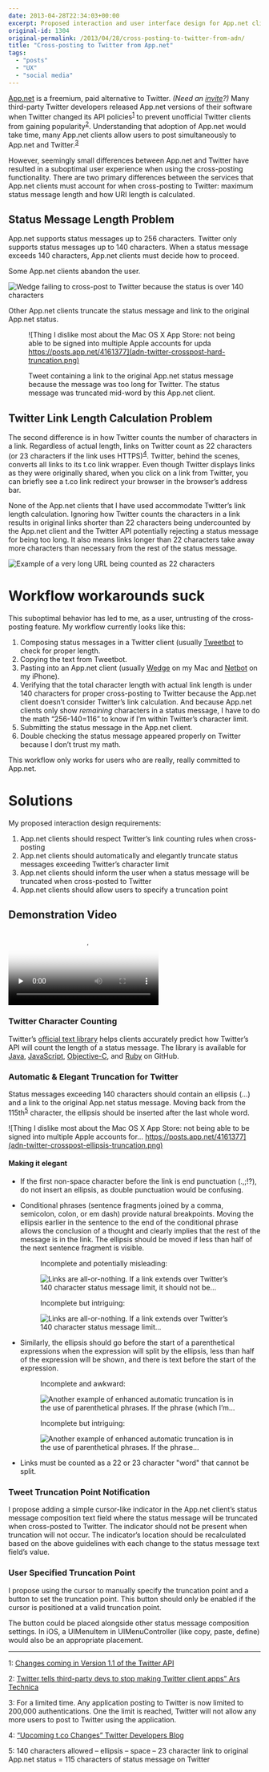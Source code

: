 ```yaml
---
date: 2013-04-28T22:34:03+00:00
excerpt: Proposed interaction and user interface design for App.net clients cross-posting to Twitter
original-id: 1304
original-permalink: /2013/04/28/cross-posting-to-twitter-from-adn/
title: "Cross-posting to Twitter from App.net"
tags:
  - "posts"
  - "UX"
  - "social media"
---
```


[App.net](https://join.app.net/) is a freemium, paid alternative to Twitter. _(Need an [invite](https://join.app.net/from/hsxwhpckmv)?)_ Many third-party Twitter developers released App.net versions of their software when Twitter changed its API policies<sup><a href="#footnote-1">1</a></sup> to prevent unofficial Twitter clients from gaining popularity<sup><a href="#footnote-2">2</a></sup>. Understanding that adoption of App.net would take time, many App.net clients allow users to post simultaneously to App.net and Twitter.<sup><a href="#footnote-3">3</a></sup>

However, seemingly small differences between App.net and Twitter have resulted in a suboptimal user experience when using the cross-posting functionality. There are two primary differences between the services that App.net clients must account for when cross-posting to Twitter: maximum status message length and how URI length is calculated.

## Status Message Length Problem

App.net supports status messages up to 256 characters. Twitter only supports status messages up to 140 characters. When a status message exceeds 140 characters, App.net clients must decide how to proceed.

Some App.net clients abandon the user.

![Wedge failing to cross-post to Twitter because the status is over 140 characters](wedge-twitter-crossposting-fail.png)

Other App.net clients truncate the status message and link to the original App.net status.<figure>

![Thing I dislike most about the Mac OS X App Store: not being able to be signed into multiple Apple accounts for upda https://posts.app.net/4161377](adn-twitter-crosspost-hard-truncation.png)</p> <figcaption class="small">Tweet containing a link to the original App.net status message because the message was too long for Twitter. The status message was truncated mid-word by this App.net client.</figcaption> </figure>

## Twitter Link Length Calculation Problem

The second difference is in how Twitter counts the number of characters in a link. Regardless of actual length, links on Twitter count as 22 characters (or 23 characters if the link uses HTTPS)<sup><a href="#4">4</a></sup>. Twitter, behind the scenes, converts all links to its t.co link wrapper. Even though Twitter displays links as they were originally shared, when you click on a link from Twitter, you can briefly see a t.co link redirect your browser in the browser’s address bar.

None of the App.net clients that I have used accommodate Twitter’s link length calculation. Ignoring how Twitter counts the characters in a link results in original links shorter than 22 characters being undercounted by the App.net client and the Twitter API potentially rejecting a status message for being too long. It also means links longer than 22 characters take away more characters than necessary from the rest of the status message.

![Example of a very long URL being counted as 22 characters](adn-twitter-crosspost-tco-count.gif)

# Workflow workarounds suck

This suboptimal behavior has led to me, as a user, untrusting of the cross-posting feature. My workflow currently looks like this:

1. Composing status messages in a Twitter client (usually [Tweetbot](http://tapbots.com/software/tweetbot/) to check for proper length.
2. Copying the text from Tweetbot.
3. Pasting into an App.net client (usually [Wedge](http://wedge.natestedman.com/) on my Mac and [Netbot](http://tapbots.com/software/netbot/) on my iPhone).
4. Verifying that the total character length with actual link length is under 140 characters for proper cross-posting to Twitter because the App.net client doesn’t consider Twitter’s link calculation. And because App.net clients only show _remaining_ characters in a status message, I have to do the math &ldquo;256-140=116&rdquo; to know if I’m within Twitter’s character limit.
5. Submitting the status message in the App.net client.
6. Double checking the status message appeared properly on Twitter because I don’t trust my math.</ol>

This workflow only works for users who are really, really committed to App.net.

# Solutions

My proposed interaction design requirements:

1. App.net clients should respect Twitter’s link counting rules when cross-posting
2. App.net clients should automatically and elegantly truncate status messages exceeding Twitter’s character limit
3. App.net clients should inform the user when a status message will be truncated when cross-posted to Twitter
4. App.net clients should allow users to specify a truncation point

## Demonstration Video

<video controls="controls" preload="none" poster="adn-twitter-crosspost-ui.jpg"><source src="adn-twitter-crosspost-ui.mp4" type="video/mp4" /><source src="adn-twitter-crosspost-ui.webm" type="video/webm" />Your browser does not support the video element. You can download the video [here](adn-twitter-crosspost-ui.mp4).</video>

### Twitter Character Counting

Twitter’s [official text library](https://dev.twitter.com/blog/twitter-text-library-and-tco-links-wrapping-update) helps clients accurately predict how Twitter’s API will count the length of a status message. The library is available for [Java](https://github.com/twitter/twitter-text-java), [JavaScript](https://github.com/twitter/twitter-text-js), [Objective-C](https://github.com/twitter/twitter-text-objc), and [Ruby](https://github.com/twitter/twitter-text-rb) on GitHub.

### Automatic & Elegant Truncation for Twitter

Status messages exceeding 140 characters should contain an ellipsis (…) and a link to the original App.net status message. Moving back from the 115th<sup><a href="#footnote-5">5</a></sup> character, the ellipsis should be inserted after the last whole word.

![Thing I dislike most about the Mac OS X App Store: not being able to be signed into multiple Apple accounts for… https://posts.app.net/4161377](adn-twitter-crosspost-ellipsis-truncation.png)

#### Making it elegant

* If the first non-space character before the link is end punctuation (.,;!?), do not insert an ellipsis, as double punctuation would be confusing.

* Conditional phrases (sentence fragments joined by a comma, semicolon, colon, or em dash) provide natural breakpoints. Moving the ellipsis earlier in the sentence to the end of the conditional phrase allows the conclusion of a thought and clearly implies that the rest of the message is in the link. The ellipsis should be moved if less than half of the next sentence fragment is visible.

  <figure><figcaption class="small">Incomplete and potentially misleading:</figcaption>

  ![Links are all-or-nothing. If a link extends over Twitter’s 140 character status message limit, it should not be…](adn-twitter-crosspost-phrase-truncation-bad.png)

  </figure>

  <figure><figcaption class="small">Incomplete but intriguing:</figcaption>

  ![Links are all-or-nothing. If a link extends over Twitter’s 140 character status message limit…](adn-twitter-crosspost-phrase-truncation-better.png)

  </figure>

* Similarly, the ellipsis should go before the start of a parenthetical expressions when the expression will split by the ellipsis, less than half of the expression will be shown, and there is text before the start of the expression.

  <figure> <figcaption class="small">Incomplete and awkward:</figcaption>

  ![Another example of enhanced automatic truncation is in the use of parenthetical phrases. If the phrase (which I’m…](adn-twitter-crosspost-parenthical-truncation-bad.png)

  </figure>

  <figure><figcaption class="small">Incomplete but intriguing:</figcaption>

  ![Another example of enhanced automatic truncation is in the use of parenthetical phrases. If the phrase…](adn-twitter-crosspost-parenthical-truncation-better.png)

  </figure>

* Links must be counted as a 22 or 23 character "word" that cannot be split.</ul>

### Tweet Truncation Point Notification

I propose adding a simple cursor-like indicator in the App.net client’s status message composition text field where the status message will be truncated when cross-posted to Twitter. The indicator should not be present when truncation will not occur. The indicator’s location should be recalculated based on the above guidelines with each change to the status message text field’s value.

### User Specified Truncation Point

I propose using the cursor to manually specify the truncation point and a button to set the truncation point. This button should only be enabled if the cursor is positioned at a valid truncation point.

The button could be placed alongside other status message composition settings. In iOS, a UIMenuItem in UIMenuController (like copy, paste, define) would also be an appropriate placement.

* * *

<p id="footnote-1">
  1: <a href="https://dev.twitter.com/blog/changes-coming-to-twitter-api?ref=JeremiahLee">Changes coming in Version 1.1 of the Twitter API</a>
</p>

<p id="footnote-2">
  2: <a href="http://arstechnica.com/information-technology/2011/03/twitter-tells-third-party-devs-to-stop-making-twitter-client-apps/?ref=JeremiahLee">Twitter tells third-party devs to stop making Twitter client apps&#8221; Ars Technica</a>
</p>

<p id="footnote-3">
  3: For a limited time. Any application posting to Twitter is now limited to 200,000 authentications. One the limit is reached, Twitter will not allow any more users to post to Twitter using the application.
</p>

<p id="footnote-4">
  4: <a href="https://dev.twitter.com/blog/upcoming-tco-changes?ref=JeremiahLee">&ldquo;Upcoming t.co Changes&rdquo; Twitter Developers Blog</a>
</p>

<p id="footnote-5">
  5: 140 characters allowed &#8211; ellipsis &#8211; space &#8211; 23 character link to original App.net status = 115 characters of status message on Twitter
</p>
